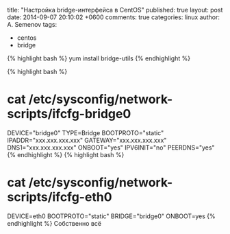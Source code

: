 title: "Настройка bridge-интерфейса в CentOS"
published: true
layout: post
date: 2014-09-07 20:10:02 +0600
comments: true
categories: linux
author: A. Semenov
tags: 
- centos
- bridge
<!--more-->
{% highlight bash %}
yum install bridge-utils
{% endhighlight %}

{% highlight bash %}
# cat /etc/sysconfig/network-scripts/ifcfg-bridge0
DEVICE="bridge0" 
TYPE=Bridge
BOOTPROTO="static" 
IPADDR="xxx.xxx.xxx.xxx" 
GATEWAY="xxx.xxx.xxx.xxx" 
DNS1="xxx.xxx.xxx.xxx"
ONBOOT="yes" 
IPV6INIT="no" 
PEERDNS="yes"
{% endhighlight %}
{% highlight bash %}
# cat /etc/sysconfig/network-scripts/ifcfg-eth0 
DEVICE=eth0
BOOTPROTO="static" 
BRIDGE="bridge0" 
ONBOOT=yes
{% endhighlight %}
Собственно всё
